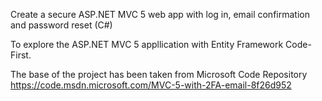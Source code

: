 Create a secure ASP.NET MVC 5 web app with log in, email confirmation and password reset (C#)

To explore the ASP.NET MVC 5 appllication with Entity Framework Code-First.

The base of the project has been taken from Microsoft Code Repository
https://code.msdn.microsoft.com/MVC-5-with-2FA-email-8f26d952